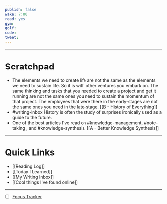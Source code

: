 ```yaml
---
publish: false
wake: 7:00
read: yes
gym:
golf:
code:
tweet:
---
```

***
# Scratchpad
- The elements we need to create life are not the same as the elements we need to sustain life. So it is with other ventures you embark on. The same thinking and tasks that you needed to create a project and get it running are not the same ones you need to sustain the momentum of that project. The employees that were there in the early-stages are not the same ones you need in the late-stage. [[B - History of Everything]]
- #writing-inbox  History is often the study of surprises ironically used as a guide to the future.
- One of the best articles I've read on #knowledge-management, #note-taking , and #knowledge-synthesis.  [[A - Better Knowledge Synthesis]]



---
# Quick Links
- [[Reading Log]]
- [[Today I Learned]]
- [[My Writing Inbox]]
- [[Cool things I've found online]]

***
- [ ] [Focus Tracker](https://docs.google.com/spreadsheets/d/18ZL9CSRxE2z7pTKcaPGe3749GMO9Ov2UjVsRMQqShBk/edit#gid=696776801)